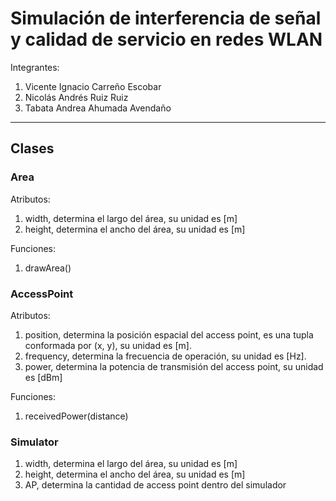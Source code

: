 # Simulación de interferencia de señal y calidad de servicio en redes WLAN

Integrantes:

1. Vicente Ignacio Carreño Escobar
2. Nicolás Andrés Ruiz Ruiz
3. Tabata Andrea Ahumada Avendaño

---

## Clases

### Area

Atributos:

1. width, determina el largo del área, su unidad es [m]
2. height, determina el ancho del área, su unidad es [m]

Funciones:

1. drawArea()

### AccessPoint

Atributos:

1. position, determina la posición espacial del access point, es una tupla conformada por (x, y), su unidad es [m].
2. frequency, determina la frecuencia de operación, su unidad es [Hz].
3. power, determina la potencia de transmisión del access point, su unidad es [dBm]

Funciones:

1. receivedPower(distance)

### Simulator

1. width, determina el largo del área, su unidad es [m]
2. height, determina el ancho del área, su unidad es [m]
3. AP, determina la cantidad de access point dentro del simulador
